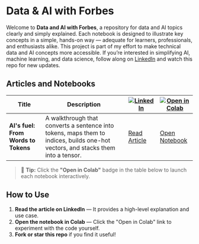 # Data & AI with Forbes

Welcome to **Data and AI with Forbes**, a repository for data and AI topics clearly and simply explained. Each notebook is designed to illustrate key concepts in a simple, hands-on way — adequate for learners, professionals, and enthusiasts alike. This project is part of my effort to make technical data and AI concepts more accessible. If you’re interested in simplifying AI, machine learning, and data science, follow along on [LinkedIn](https://www.linkedin.com/in/bernardoforbescosta/) and watch this repo for new updates.


## Articles and Notebooks

| Title | Description | [![LinkedIn](https://img.shields.io/badge/Article-LinkedIn-blue?logo=linkedin)](https://www.linkedin.com/in/bernardoforbescosta/) | [![Open in Colab](https://img.shields.io/badge/Open-Colab-yellow?logo=google-colab)](https://colab.research.google.com) |
|-------|-------------|------------------------------------------------|-------------------------------------------------------------|
| **AI's fuel: From Words to Tokens** | A walkthrough that converts a sentence into tokens, maps them to indices, builds one-hot vectors, and stacks them into a tensor. | [Read Article](https://www.linkedin.com/in/your-profile/) | [Open Notebook](https://colab.research.google.com/github/bforbesc/Data-AI-with-Forbes/notebooks/blob/main/from-words-to-tokens.ipynb) |

> 📌 **Tip:** Click the **"Open in Colab"** badge in the table below to launch each notebook interactively.


## How to Use

1. **Read the article on LinkedIn** — It provides a high-level explanation and use case.
2. **Open the notebook in Colab** — Click the "Open in Colab" link to experiment with the code yourself.
3. **Fork or star this repo** if you find it useful!

